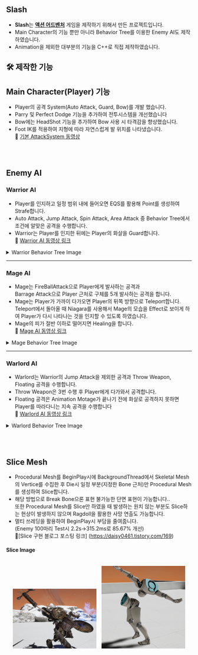 ## Slash
- **Slash**는 **<u>액션 어드벤처</u>** 게임을 제작하기 위해서 만든 프로젝트입니다.   
- Main Character의 기능 뿐만 아니라 Behavior Tree를 이용한 Enemy AI도 제작하였습니다.   
- Animation을 제외한 대부분의 기능을 C++로 직접 제작하였습니다.


## 🛠 제작한 기능   
**Main Character(Player) 기능**
- 
- Player의 공격 System(Auto Attack, Guard, Bow)를 개발 했습니다.
- Parry 및 Perfect Dodge 기능을 추가하여 전투시스템을 개선했습니다
- Bow에는 HeadShot 기능을 추가하여 Bow 사용 시 타격감을 향상했습니다.
- Foot IK를 적용하여 지형에 따라 자연스럽게 발 위치를 나타냈습니다.  
🔗 [기본 AttackSystem 동영상](https://youtu.be/UAxGaGG28A8)

<br/><br/>

**Enemy AI**
-
### Warrior AI
- Player를 인지하고 일정 범위 내에 들어오면 EQS를 활용해 Point를 생성하여 Strafe합니다.
- Auto Attack, Jump Attack, Spin Attack, Area Attack 중 Behavior Tree에서 조건에 알맞은 공격을 수행합니다.
- Warrior는 Player를 인지한 뒤에는 Player의 화살을 Guard합니다.  
🔗 [Warrior AI 동영상 링크](https://youtu.be/VgVmefSfWQw)

<details>
<summary> Warrior Behavior Tree Image</summary>

<br/>

<img src="./Assets/BehaviorTreePicture/Warrior_AI.png" width="600"/>

</details>

---
### Mage AI
- Mage는 FireBallAttack으로 Player에게 발사하는 공격과   
Barrage Attack으로 Player 근처로 구체를 5개 발사하는 공격을 합니다.
- Mage는 Player가 가까이 다가오면 Player의 뒤쪽 방향으로 Teleport합니다.  
Teleport에서 돌아올 때 Niagara를 사용해서 Mage의 모습을 Effect로 보이게 하여 Player가 다시 나타나는 것을 인지할 수 있도록 하였습니다.
- Mage의 피가 절반 이하로 떨어지면 Healing을 합니다.  
🔗 [Mage AI 동영상 링크](https://www.youtube.com/watch?v=G_tvOR-PAdw)

<details>
<summary> Mage Behavior Tree Image</summary>
<br/>
<img src="./Assets/BehaviorTreePicture/Mage_AI.png" width="600"/>

</details>

---
### Warlord AI
- Warlord는 Warrior의 Jump Attack을 제외한 공격과 Throw Weapon, Floating 공격을 수행합니다.
- Throw Weapon은 3번 수행 후 Player에게 다가와서 공격합니다. 
- Floating 공격은 Animation Motage가 끝나기 전에 화살로 공격하지 못하면 Player를 따라다니는 지속 공격을 수행합니다  
🔗 [Warlord AI 동영상 링크](https://www.youtube.com/watch?v=38p8q2axx-0)
<details>
<summary> Warlord Behavior Tree Image</summary>

<br/>
<img src="./Assets/BehaviorTreePicture/Warlord_AI.png" width="600"/>
</details>

<br/><br/>

**Slice Mesh**
-
- Procedural Mesh를 BeginPlay시에 BackgroundThread에서 Skeletal Mesh의 Vertice를 수집한 후 Die시 일정 부분(지정한 Bone 근처)만 Procedural Mesh를 생성하여 Slice합니다.
- 해당 방법으로 Break Bone으론 표현 불가능한 단면 표현이 가능합니다..  
  또한 Procedural Mesh를 Slice만 하였을 때 발생하는 원치 않는 부분도 Slice하는 현상이 발생하지 않으며 Ragdoll을 활용한 사망 연출도 가능합니다.
- 멀티 쓰레딩을 활용하여 BeginPlay시 부담을 줄여줍니다.  
  (Enemy 100마리 Test시 2.2s->315.2ms로 85.67% 개선)  
🔗[Slice 구현 블로그 포스팅 링크] (https://daisy0461.tistory.com/169)

 #### Slice Image

<br/>
<div align="center">
  <img src="./Assets/SlicePicture/EnemySlice.png" width="45%" style="margin-right: 10px;"/>
  <img src="./Assets/SlicePicture/ManequinSlice.png" width="45%"/>
</div>
</details>
